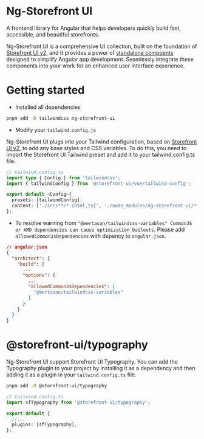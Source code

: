 # Ng-Storefront UI

A frontend library for Angular that helps developers quickly build fast, accessible, and beautiful storefronts.

Ng-Storefront UI is a comprehensive UI collection, built on the foundation of [Storefront UI v2](https://docs.storefrontui.io/v2/), and it provides a power of [standalone compoents](https://angular.io/guide/standalone-components) designed to simplify Angular app development. Seamlessly integrate these components into your work for an enhanced user interface experience.

# Getting started

- Installed all dependencies

```sh
pnpm add -D tailwindcss ng-storefront-ui
```

- Modify your `tailwind.config.js`

Ng-Storefront UI plugs into your Tailwind configuration, based on [Storefront UI v2](https://docs.storefrontui.io/v2/), to add any base styles and CSS variables. To do this, you need to import the Storefront UI Tailwind preset and add it to your tailwind.config.ts file.

```ts
// tailwind.config.ts
import type { Config } from 'tailwindcss';
import { tailwindConfig } from '@storefront-ui/vue/tailwind-config';

export default <Config>{
  presets: [tailwindConfig],
  content: ['./src/**/*.{html,ts}', './node_modules/ng-storefront-ui/**/*.{js,mjs}'],
};
```

- To resolve warning from `"@mertasan/tailwindcss-variables" CommonJS or AMD dependencies can cause optimization bailouts`. Please add `allowedCommonJsDependencies` with depency to `angular.json`.

```json
// angular.json
{
  "architect": {
    "build": {
      ...
      "options": {
        ...
        "allowedCommonJsDependencies": [
          "@mertasan/tailwindcss-variables"
        ]
      }
    }
  }
}
```

# @storefront-ui/typography

Ng-Storefront UI support Storefront UI Typography. You can add the Typography plugin to your project by installing it as a dependency and then adding it as a plugin in your `tailwind.config.ts` file.

```sh
pnpm add -D @storefront-ui/typography
```

```ts
// tailwind.config.ts
import sfTypography from '@storefront-ui/typography';

export default {
  //...
  plugins: [sfTypography],
};
```
